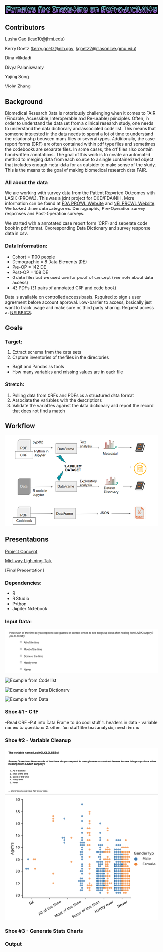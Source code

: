 ![alt text](/logo.png)



## Contributors
Lusha Cao (lcao10@jhmi.edu)

Kerry Goetz (kerry.goetz@nih.gov, kgoetz2@masonlive.gmu.edu)

Dina Mikdadi

Divya Palaniswamy

Yajing Song

Violet Zhang

## Background

Biomedical Research Data is notoriously challenging when it comes to FAIR (Findable, Accessible, Interoperable and Re-usable) principles. Often, in order to understand the data set from a clinical research study, one needs to understand the data dictionary and associated code list. This means that someone interested in the data needs to spend a lot of time to understand the relationship between many files of several types. Additionally, the case report forms (CRF) are often contained within pdf type files and sometimes the codebooks are separate files. In some cases, the crf files also contain handwritten annotations. The goal of this work is to create an automated method to merging data from each source to a single containerized object that includes enough meta-data for an outsider to make sense of the study. This is the means to the goal of making biomedical research data FAIR.

### All about the data
We are working with survey data from the Patient Reported Outcomes with LASIK (PROWL). This was a joint project for DOD/FDA/NIH. More information can be found at [FDA PROWL Website](https://www.fda.gov/medical-devices/lasik/lasik-quality-life-collaboration-project) and [NEI PROWL Website](https://prowl.nei.nih.gov/). We looked three data categories: Demographic, Pre-Operation survey responses and Post-Operation surveys.

We started with a annotated case report form (CRF) and seperate code book in pdf format. Cooresponding Data Dictionary and survey response data in csv. 

### Data Information:
* Cohort = 1100 people
* Demographic = 8 Data Elements (DE)
* Pre-OP = 142 DE
* Post-OP = 108 DE
* 6 data files but we used one for proof of concept (see note about data access)
* 42 PDFs (21 pairs of annotated CRF and code book)

Data is available on controlled access basis. Required to sign a user agreement before account approval. Low-barrier to access, basically just want to track usage and make sure no third party sharing. Request access at [NEI BRICS](https://brics.nei.nih.gov).

## Goals
### Target: 
  1. Extract schema from the data sets
  2. Capture inventories of the files in the directories
  * Bagit and Pandas as tools
  * How many variables and missing values are in each file
### Stretch: 
  1. Pulling data from CRFs and PDFs as a structured data format 
  2. Associate the variables with the descriptions 
  3. Validate the variables against the data dictionary and report the record that does not find a match
  
## Workflow  

![alt text](/workflow.png)

## Presentations
[Project Concept](https://docs.google.com/document/d/1TnwnpWZsiipe2CH5zI_E20LvC_MvSOaQ_qIA1LlxgjM/edit?usp=sharing)

[Mid-way Lightning Talk](https://docs.google.com/presentation/d/1HCeoqp5jsKcanOoGPzKoNtMGqlKLhIXQKGbLvbgXUYs/edit?usp=sharing)

[Final Presentation]

### Dependencies:
* R
* R Studio
* Python
* Jupiter Notebook

### Input Data: 
![Example from CRF](/CRF.PNG)

![Example from Code list](/codelist.PNG)

![Example from Data Dictionary](/data_dictionary.PNG)

![Example from Data](/Data_set.PNG)

### Shoe #1 - CRF
  -Read CRF
  -Put into Data Frame to do cool stuff
    1. headers in data - variable names to questions
    2. other fun stuff like text analysis, mesh terms
    
### Shoe #2 - Variable Cleanup
![Example of cleanup based on the variable](cleanup.png)
![Example of Cleanup Stats grahp](/LasikGLCLCLSEScl.png)

### Shoe #3 - Generate Stats Charts
  
###

### Output



